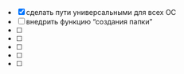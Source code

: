 - [x] сделать пути универсальными для всех OC 
- [ ] внедрить функцию “создания папки”
- [ ]
- [ ] 
- [ ] 
- [ ] 
- [ ] 
